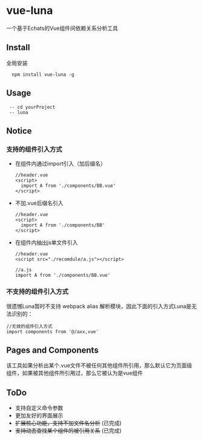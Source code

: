 # vue-luna
一个基于Echats的Vue组件间依赖关系分析工具

## Install

全局安装

```
  npm install vue-luna -g
```

## Usage

```
 -- cd yourProject
 -- luna
```

## Notice

### 支持的组件引入方式

* 在组件内通过import引入（加后缀名）
  ```
  //header.vue
  <script>
    import A from './components/BB.vue'  
  </script>
  ```
* 不加.vue后缀名引入
  ```
  //header.vue
  <script>
    import A from './components/BB'  
  </script>
  ```
* 在组件内抽出js单文件引入
  ```
  //header.vue
  <script src="./recomdule/a.js"></script>

  //a.js
  import A from './components/BB.vue'
  ```

### 不支持的组件引入方式

很遗憾Luna暂时不支持 webpack alias 解析模块，因此下面的引入方式Luna是无法识别的：
```
//无效的组件引入方式
import components from '@/axx,vue'
```





## Pages and Components

该工具如果分析出某个.vue文件不被任何其他组件所引用，那么默认它为页面级组件，如果被其他组件所引用过，那么它被认为是vue组件

## ToDo

* 支持自定义命令参数
* 更加友好的界面展示
* <s>扩展核心功能，支持不加文件名分析</s> (已完成)
* <s>支持动态查找某个组件的被引用关系</s> (已完成)